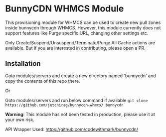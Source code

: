 # BunnyCDN WHMCS Module
This provisioning module for WHMCS can be used to create new pull zones inside bunnycdn through WHMCS. However, this module currently does not support features like Purge specific URL, changing other settings etc.

Only Create/Suspend/Unsuspend/Terminate/Purge All Cache actions are available. But if you are interested in contributing, please open a PR.


## Installation
Goto modules/servers and create a new directory named 'bunnycdn' and copy the contents of this repo there.

Or

Goto modules/servers and run below command if available
``
git clone https://github.com/jetchirag/bunnycdn-whmcs/ bunnycdn
``

**Warning**: This module has not been tested in production, please use it at your own risk.

API Wrapper Used: https://github.com/codewithmark/bunnycdn/